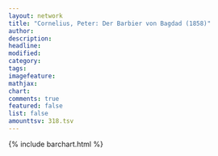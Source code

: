 ```yaml
---
layout: network
title: "Cornelius, Peter: Der Barbier von Bagdad (1858)"
author:
description:
headline:
modified:
category:
tags:
imagefeature: 
mathjax: 
chart: 
comments: true
featured: false
list: false
amounttsv: 318.tsv
---
```

{% include barchart.html %}
